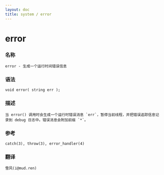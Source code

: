 ```yaml
---
layout: doc
title: system / error
---
```

# error

### 名称

    error - 生成一个运行时间错误信息

### 语法

    void error( string err );

### 描述

    当 error() 调用时会生成一个运行时错误消息 `err`，暂停当前线程，并把错误追踪信息记录到 debug 日志中。错误消息会附加前缀 `*`。

### 参考

    catch(3), throw(3), error_handler(4)

### 翻译 ###

    雪风(i@mud.ren)
